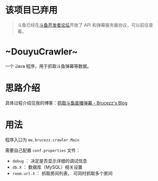# 该项目已弃用

> 斗鱼已经在[斗鱼开发者论坛](http://dev-bbs.douyutv.com/forum.php?mod=forumdisplay&fid=37)开放了 API 和弹幕服务器协议，可以前往查看。

# ~DouyuCrawler~
一个 Java 程序，用于抓取斗鱼弹幕等数据。

# 思路介绍

具体过程介绍见我的博客：[抓取斗鱼直播弹幕 - Brucezz's Blog](https://blog.bruce3x.com/douyu-crawler)

# 用法

程序入口为 `me.brucezz.crawler.Main`

需要自己配置 `conf.properties` 文件：

- `debug` ： 决定是否显示详细的调试信息
- `db.X` ： 数据库（MySQL）相关设置
- `room.url.X` ： 抓取房间列表， 可同时抓取多个房间
